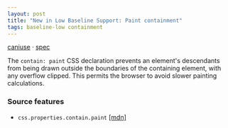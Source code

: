 ```yaml
---
layout: post
title: "New in Low Baseline Support: Paint containment"
tags: baseline-low containment
---
```


[caniuse](https://caniuse.com/?search=contain-paint) · [spec](https://drafts.csswg.org/css-contain-2/#containment-paint)

The `contain: paint` CSS declaration prevents an element's descendants from being drawn outside the boundaries of the containing element, with any overflow clipped. This permits the browser to avoid slower painting calculations.

### Source features

- ``css.properties.contain.paint`` [[mdn]](https://https://developer.mozilla.org/en-US/search?q=css.properties.contain.paint)
